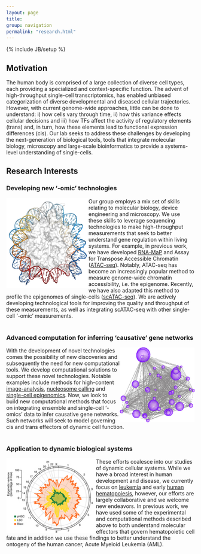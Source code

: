 ```yaml
---
layout: page
title: 
group: navigation
permalink: "research.html"
---
```

{% include JB/setup %}

Motivation
----------

The human body is comprised of a large collection of diverse cell types,
each providing a specialized and context-specific function. The advent of high-throughput
single-cell transcriptomics, has enabled unbiased categorization of diverse developmental
and diseased cellular trajectories. However, with current genome-wide approaches,
little can be done to understand: i) how cells vary through time, ii) how this variance
effects cellular decisions and iii) how TFs affect the activity of regulatory elements
(trans) and, in turn, how these elements lead to functional expression differences (cis).
Our lab seeks to address these challenges by developing the next-generation of biological
tools, tools that integrate molecular biology, microscopy and large-scale bioinformatics
to provide a systems-level understanding of single-cells.


Research Interests
------------------

<h3> Developing new ‘-omic’ technologies </h3>
<img alt="nucleosome-small" align="left" src="media/research/nucleosome-small.jpg" width="220" height="240"/>

Our group employs a mix set of skills relating to molecular biology, device engineering and microscopy.
We use these skills to leverage sequencing technologies to make high-throughput measurements that seek to
better understand gene regulation within living systems. For example, in previous work, we have developed
<a href="http://www.nature.com/nbt/journal/v32/n6/abs/nbt.2880.html" target="_blank">RNA-MaP</a> and
Assay for Transpose Accessible Chromatin (<a href="http://www.nature.com/nmeth/journal/v10/n12/abs/nmeth.2688.html" target="_blank">ATAC-seq</a>).
Notably, ATAC-seq has become an increasingly popular method to measure genome-wide chromatin accessibility, i.e. the epigenome.
Recently, we have also adapted this method to profile the epigenomes of single-cells
(<a href="http://www.nature.com/nature/journal/v523/n7561/full/nature14590.html" target="_blank">scATAC-seq</a>).
We are actively developing technological tools for improving the quality and throughput of these measurements,
as well as integrating scATAC-seq with other single-cell ‘-omic’ measurements.<br><br>

<h3> Advanced computation for inferring ‘causative’ gene networks </h3>

<img alt="network" align="right" src="media/research/network.jpg" width="200" height="200"/>

With the development of novel technologies comes the possibility of new discoveries and subsequently
the need for new computational tools. We develop computational solutions to support these novel technologies.
Notable examples include methods for high-content
<a href="http://www.nature.com/nbt/journal/v32/n6/abs/nbt.2880.html" target="_blank">image-analysis</a>,
<a href="http://genome.cshlp.org/content/early/2015/08/27/gr.192294.115" target="_blank">nucleosome calling</a>
and <a href="http://biorxiv.org/content/early/2017/02/21/110346" target="_blank">single-cell epigenomics</a>.
Now, we look to build new computational methods that focus on integrating ensemble and single-cell ‘-omics’ data to infer causative
gene networks. Such networks will seek to model governing cis and trans effectors of dynamic cell function.<br><br>

<h3> Application to dynamic biological systems </h3>
<img alt="aml-variance" align="left" src="media/research/aml-variance.jpg" width="240" height="200"/>

These efforts coalesce into our studies of dynamic cellular systems. While we have a broad interest
in  human development and disease, we currently focus on <a href="http://www.nature.com/ng/journal/v48/n10/full/ng.3646.html" target="_blank">leukemia</a> and early
<a href="http://biorxiv.org/content/early/2017/02/21/109843.1" target="_blank">human hematopoiesis</a>,
however, our efforts are largely collaborative and we welcome new endeavors. In previous work, we have used some
of the experimental and computational methods described above to both understand molecular effectors that govern
hematopoietic cell fate and in addition we use these findings to better understand the ontogeny of the human cancer,
Acute Myeloid Leukemia (AML).<br><br>
